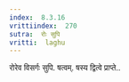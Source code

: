```yaml
---
index:  8.3.16
vrittiindex:  270
sutra:  रोः सुपि
vritti:  laghu 
---
```


रोरेव विसर्गः सुपि. षत्वम्. षस्य द्वित्वे प्राप्ते..


